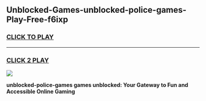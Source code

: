 
## Unblocked-Games-unblocked-police-games-Play-Free-f6ixp
<h3>
<a href="https://premium76.site?title=unblocked-police-games&ref=10A">CLICK TO PLAY</a></h3>
<hr>

<h3>
<a href="https://premium76.site?title=unblocked-police-games&ref=10A">CLICK 2 PLAY</a>
  
</h3>

<a href="https://premium76.site?title=unblocked-police-games&ref=10A"><img src="https://clearcache.store/games.png"></a>


**unblocked-police-games games unblocked: Your Gateway to Fun and Accessible Online Gaming**
